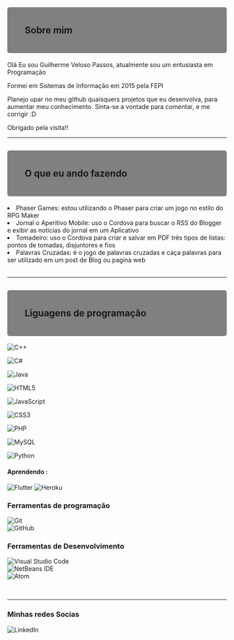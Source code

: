 <h2 style="background-color:gray;padding-left: 10vw;padding: 1vh;border-radius:5px"> Sobre mim </h2>

Olá Eu sou Guilherme Veloso Passos, atualmente sou um entusiasta em Programação

Formei em Sistemas de Informação em 2015 pela FEPI 

Planejo upar no meu github quaisquers projetos que eu desenvolva, para aumentar meu conhecimento.
Sinta-se a vontade para comentar, e me corrigir :D

Obrigado pela visita!!
<hr>
<h2 style="background-color:gray;padding-left: 10vw;padding: 1vh;border-radius:5px">O que eu ando fazendo  </h2>
  <li>Phaser Games: estou utilizando o Phaser para criar um jogo no estilo do RPG Maker </li>
  
  <li>Jornal o Aperitivo Mobile: uso o Cordova para buscar o RSS do Blogger e exibir as notícias do jornal em um Aplicativo </li>

  <li>Tomadeiro: uso o Cordova para criar e salvar em PDF três tipos de listas: pontos de tomadas, disjuntores e fios</li> 

  <li>Palavras Cruzadas: é o jogo de palavras cruzadas e caça palavras para ser utilizado em um post de Blog ou pagina web </li>
  <br>

<hr>

<h2 style="background-color:gray;padding-left: 10vw;padding: 1vh;border-radius:5px">Liguagens de programação </h2>

![C++](https://img.shields.io/badge/c++-%2300599C.svg?style=for-the-badge&logo=c%2B%2B&logoColor=white)

![C#](https://img.shields.io/badge/c%23-%23239120.svg?style=for-the-badge&logo=c-sharp&logoColor=white)

![Java](https://img.shields.io/badge/java-%23ED8B00.svg?style=for-the-badge&logo=java&logoColor=white)

![HTML5](https://img.shields.io/badge/html5-%23E34F26.svg?style=for-the-badge&logo=html5&logoColor=white)

![JavaScript](https://img.shields.io/badge/javascript-%23323330.svg?style=for-the-badge&logo=javascript&logoColor=%23F7DF1E)

![CSS3](https://img.shields.io/badge/css3-%231572B6.svg?style=for-the-badge&logo=css3&logoColor=white)

![PHP](https://img.shields.io/badge/php-%23777BB4.svg?style=for-the-badge&logo=php&logoColor=white)

![MySQL](https://img.shields.io/badge/mysql-%2300f.svg?style=for-the-badge&logo=mysql&logoColor=white)

![Python](https://img.shields.io/badge/python-3670A0?style=for-the-badge&logo=python&logoColor=ffdd54)

<h4>Aprendendo :</h4>

![Flutter](https://img.shields.io/badge/Flutter-%2302569B.svg?style=for-the-badge&logo=Flutter&logoColor=white)
![Heroku](https://img.shields.io/badge/heroku-%23430098.svg?style=for-the-badge&logo=heroku&logoColor=white)

<h3>Ferramentas de programação </h3>
  
![Git](https://img.shields.io/badge/git-%23F05033.svg?style=for-the-badge&logo=git&logoColor=white)
<br>
![GitHub](https://img.shields.io/badge/github-%23121011.svg?style=for-the-badge&logo=github&logoColor=white)

<h3> Ferramentas de Desenvolvimento</h3>

![Visual Studio Code](https://img.shields.io/badge/Visual%20Studio%20Code-0078d7.svg?style=for-the-badge&logo=visual-studio-code&logoColor=white)
<br>
![NetBeans IDE](https://img.shields.io/badge/NetBeansIDE-1B6AC6.svg?style=for-the-badge&logo=apache-netbeans-ide&logoColor=white)
<br>
![Atom](https://img.shields.io/badge/Atom-%2366595C.svg?style=for-the-badge&logo=atom&logoColor=white)


<br/>

<hr>
<h3> Minhas redes Socias </h3>

![LinkedIn](https://img.shields.io/badge/linkedin-%230077B5.svg?style=for-the-badge&logo=linkedin&logoColor=white&link=https://www.linkedin.com/in/guilherme-veloso-passos-44ba43260/)

